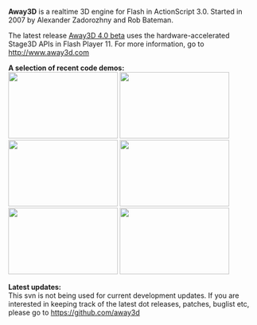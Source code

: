 **Away3D** is a realtime 3D engine for Flash in ActionScript 3.0.
Started in 2007 by Alexander Zadorozhny and Rob Bateman.

The latest release <a href='http://away3d.com/comments/away3d_4.0_beta_released'>Away3D 4.0 beta</a> uses the hardware-accelerated Stage3D APIs in Flash Player 11. For more information, go to http://www.away3d.com

<b>A selection of recent code demos:</b><br />
<a href='http://www.away3d.com/examples/away3d_4_0/Basic_LoadOBJ/Basic_LoadOBJ.html'><img src='http://www.infiniteturtles.co.uk/blog/wp-content/uploads/2012/02/Basic_LoadOBJ_small.jpg' alt='' title='Basic_LoadOBJ_small' width='220' height='133' /></a> <a href='http://www.away3d.com/examples/away3d_4_0/Intermediate_CharacterAnimation/Intermediate_CharacterAnimation.html'><img src='http://www.infiniteturtles.co.uk/blog/wp-content/uploads/2012/02/Intermediate_CharacterAnimation_small.jpg' alt='' title='Intermediate_CharacterAnimation_small' width='220' height='133' /></a> <a href='http://www.away3d.com/examples/away3d_4_0/Basic_Load3DS/Basic_Load3DS.html'><img src='http://www.infiniteturtles.co.uk/blog/wp-content/uploads/2012/02/Basic_Load3DS_small.jpg' alt='' title='Basic_Load3DS_small' width='220' height='133' /></a> <a href='http://www.away3d.com/examples/away3d_4_0/Advanced_ShallowWaterDemo/Advanced_ShallowWaterDemo.html'><img src='http://www.infiniteturtles.co.uk/blog/wp-content/uploads/2012/02/Advanced_ShallowWaterDemo_small.jpg' alt='' title='Advanced_ShallowWaterDemo_small' width='220' height='133' /></a> <a href='http://www.away3d.com/examples/away3d_4_0/Advanced_FractalTreeDemo/Advanced_FractalTreeDemo.html'><img src='http://www.infiniteturtles.co.uk/blog/wp-content/uploads/2012/02/Advanced_FractalTreeDemo_small.jpg' alt='' title='Advanced_FractalTreeDemo_small' width='220' height='133' /></a> <a href='http://www.away3d.com/examples/away3d_4_0/Advanced_TerrainDemo/Advanced_TerrainDemo.html'><img src='http://www.infiniteturtles.co.uk/blog/wp-content/uploads/2012/02/Advanced_TerrainDemo_small.jpg' alt='' title='Advanced_TerrainDemo_small' width='220' height='133' /></a>

<b>Latest updates:</b><br />
This svn is not being used for current development updates. If you are interested in keeping track of the latest dot releases, patches, buglist etc, please go to https://github.com/away3d